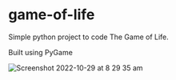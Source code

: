 # game-of-life
Simple python project to code The Game of Life.

Built using PyGame

![Screenshot 2022-10-29 at 8 29 35 am](https://user-images.githubusercontent.com/37198013/198736296-fdcb6229-5de6-4eb2-990a-0b3585c29d94.png)
